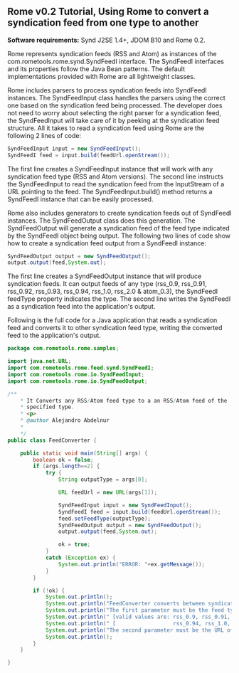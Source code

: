 ## Rome v0.2 Tutorial, Using Rome to convert a syndication feed from one type to another

**Software requirements:** Synd J2SE 1.4+, JDOM B10 and Rome 0.2.

Rome represents syndication feeds (RSS and Atom) as instances of the
com.rometools.rome.synd.SyndFeedI interface. The SyndFeedI interfaces
and its properties follow the Java Bean patterns. The default
implementations provided with Rome are all lightweight classes.

Rome includes parsers to process syndication feeds into SyndFeedI
instances. The SyndFeedInput class handles the parsers using the correct
one based on the syndication feed being processed. The developer does
not need to worry about selecting the right parser for a syndication
feed, the SyndFeedInput will take care of it by peeking at the
syndication feed structure. All it takes to read a syndication feed
using Rome are the following 2 lines of code:

```java
SyndFeedInput input = new SyndFeedInput();
SyndFeedI feed = input.build(feedUrl.openStream());
```

The first line creates a SyndFeedInput instance that will work with any
syndication feed type (RSS and Atom versions). The second line instructs
the SyndFeedInput to read the syndication feed from the InputStream of a
URL pointing to the feed. The SyndFeedInput.build() method returns a
SyndFeedI instance that can be easily processed.

Rome also includes generators to create syndication feeds out of
SyndFeedI instances. The SyndFeedOutput class does this generation. The
SyndFeedOutput will generate a syndication feed of the feed type
indicated by the SyndFeedI object being output. The following two lines
of code show how to create a syndication feed output from a SyndFeedI
instance:

```java
SyndFeedOutput output = new SyndFeedOutput();
output.output(feed,System.out);
```

The first line creates a SyndFeedOutput instance that will produce
syndication feeds. It can output feeds of any type (rss_0.9, rss_0.91,
rss_0.92, rss_0.93, rss_0.94, rss_1.0, rss_2.0 & atom_0.3), the
SyndFeedI feedType property indicates the type. The second line writes
the SyndFeedI as a syndication feed into the application\'s output.

Following is the full code for a Java application that reads a
syndication feed and converts it to other syndication feed type, writing
the converted feed to the application\'s output.

```java
package com.rometools.rome.samples;

import java.net.URL;
import com.rometools.rome.feed.synd.SyndFeedI;
import com.rometools.rome.io.SyndFeedInput;
import com.rometools.rome.io.SyndFeedOutput;

/**
    * It Converts any RSS/Atom feed type to a an RSS/Atom feed of the
    * specified type.
    * <p>
    * @author Alejandro Abdelnur
    *
    */
public class FeedConverter {

    public static void main(String[] args) {
        boolean ok = false;
        if (args.length==2) {
            try {
                String outputType = args[0];

                URL feedUrl = new URL(args[1]);

                SyndFeedInput input = new SyndFeedInput();
                SyndFeedI feed = input.build(feedUrl.openStream());
                feed.setFeedType(outputType);
                SyndFeedOutput output = new SyndFeedOutput();
                output.output(feed,System.out);

                ok = true;
            }
            catch (Exception ex) {
                System.out.println("ERROR: "+ex.getMessage());
            }
        }

        if (!ok) {
            System.out.println();
            System.out.println("FeedConverter converts between syndication feeds types.");
            System.out.println("The first parameter must be the feed type to convert to.");
            System.out.println(" [valid values are: rss_0.9, rss_0.91, rss_0.92, rss_0.93, ]");
            System.out.println(" [                  rss_0.94, rss_1.0, rss_2.0 & atom_0.3  ]");
            System.out.println("The second parameter must be the URL of the feed to convert.");
            System.out.println();
        }
    }

}
```

